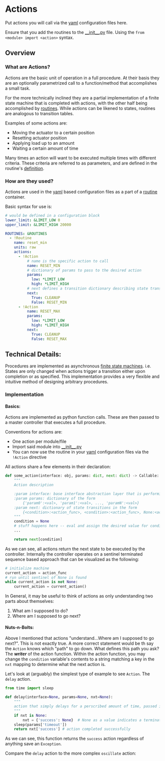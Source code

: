 # Actions
Put actions you will call via the [yaml][yaml] configuration files here.

Ensure that you add the routines to the [\_\_init\_\_.py][init.py] file.
Using the `from <module> import <action>` syntax.

## Overview

### What are Actions?
Actions are the basic unit of operation in a full procedure.
At their basis they are an optionally parametrized call to a function/method that accomplishes a small task.

For the more technically inclined they are a partial implementation of a finite state machine that is completed with actions,
with the other half being accomplished by [routines](../routines/readme.md).
While actions can be likened to states, routines are analogous to transition tables.

Examples of some actions are:

- Moving the actuator to a certain position
- Resetting actuator position
- Applying load up to an amount
- Waiting a certain amount of time

Many times an action will want to be executed multiple times with different criteria.
These criteria are referred to as parameters, and are defined in the routine's [definition](#implementation).

### How are they used?
Actions are used in the [yaml][yaml] based configuration files as a part of a [routine](../routines) container.

Basic syntax for use is:
```yaml
# would be defined in a configuration block
lower_limit: &LIMIT_LOW 0
upper_limit: &LIMIT_HIGH 20000

ROUTINES: &ROUTINES
  - !Routine
    name: reset_min
    units: raw
    actions:
      - !Action
          # name is the specific action to call
          name: RESET_MIN
          # dictionary of params to pass to the desired action
          params:
            low: *LIMIT_LOW
            high: *LIMIT_HIGH
          # next defines a transition dictionary describing state transitions
          next:
            True: CLEANUP
            False: RESET_MIN
      - !Action
      	  name: RESET_MAX
          params:
            low: *LIMIT_LOW
            high: *LIMIT_HIGH
          next:
            True: CLEANUP
            False: RESET_MAX
```

## Technical Details:
Procedures are implemented as asynchronous [finite state machines](https://en.wikipedia.org/wiki/Finite-state_machine). i.e. States are only changed when actions trigger a transition either upon completion or as specified. This implementation provides a very flexible and intuitive method of designing arbitrary procedures.


### Implementation

#### Basics:
Actions are implemented as python function calls. These are then passed to a master controller that executes a full procedure.

Conventions for actions are:

- One action per module/file
- Import said module into [\_\_init\_\_.py][init.py]
- You can now use the routine in your [yaml][yaml] configuration files via the `!Action` directive

All actions share a few elements in their declaration:

```python
def some_action(interface: obj, params: dict, next: dict) -> Callable:
    """
    Action description

    :param interface: base interface abstraction layer that is performing an action.
    :param params: dictionary of the form
    	{'param0':<val>, 'param1':<val>, ..., 'paramN':<val>}
    :param next: dictionary of state transitions in the form
    	{<condition>:<action_func>, <condition>:<action_func>, None:<action_func>}
    """
    condition = None
    # stuff happens here -- eval and assign the desired value for condition
    ...

    return next[condition]
```

As we can see, all actions return the next state to be executed by the controller.
Internally the controller operates on a sentinel terminated sequence based approach
that can be visualized as the following:

```python
# initialize machine
current_action = action_func
# run until sentinel of None is found
while current_action is not None:
	current_action = current_action()
```

In General, it may be useful to think of actions as only understanding two parts about themselves:
1. What am I supposed to do?
2. Where am I supposed to go next?


#### Nuts-n-Bolts:

Above I mentioned that actions "understand...Where am I supposed to go next?". This is not exactly true. A more correct statement would be th say the `Action` knows which "path" to go down. What defines this path you ask? The _**writer**_ of the action function. Within the action function, you may change the `condition` variable's contents to a string matching a key in the `nxt` mapping to determine what the next action is.

Let's look at (arguably) the simplest type of example to see `Action`. The `delay` action.

```python
from time import sleep

def delay(interface=None, params=None, nxt=None):
    """
    action that simply delays for a perscribed amount of time, passed in the params dictionary from the key 'success'
    """
	if nxt is None:
        nxt = {'success': None}  # None as a value indicates a termination of the action chain.
    sleep(params['timeout'])
    return nxt['success'] # action completed successfully
```
As we can see, this function returns the `success` action regardless of anything save an `Exception`.

Compare the `delay` action to the more complex `oscillate` action:
```python

```


[//]:#(refs)

[yaml]: https://learnxinyminutes.com/docs/yaml/
[init.py]: __init__.py